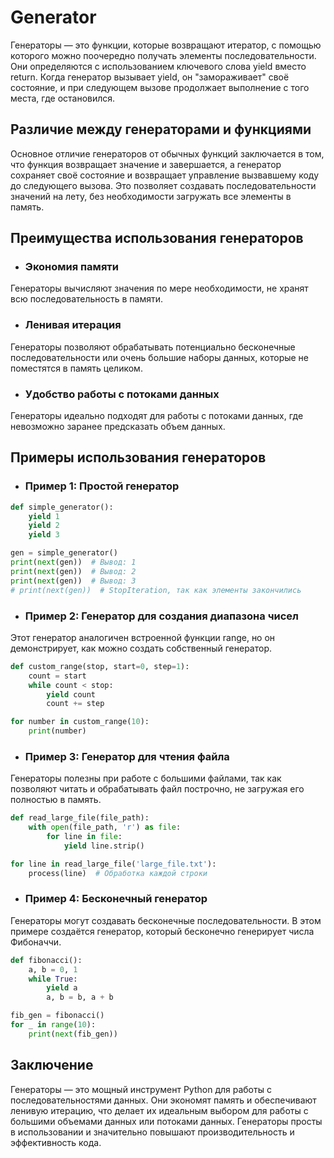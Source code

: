 # Generator

Генераторы — это функции, которые возвращают итератор, с помощью которого можно поочередно получать элементы последовательности. Они определяются с использованием ключевого слова yield вместо return. Когда генератор вызывает yield, он "замораживает" своё состояние, и при следующем вызове продолжает выполнение с того места, где остановился.

## Различие между генераторами и функциями

Основное отличие генераторов от обычных функций заключается в том, что функция возвращает значение и завершается, а генератор сохраняет своё состояние и возвращает управление вызвавшему коду до следующего вызова. Это позволяет создавать последовательности значений на лету, без необходимости загружать все элементы в память.

## Преимущества использования генераторов

* ### Экономия памяти

Генераторы вычисляют значения по мере необходимости, не хранят всю последовательность в памяти.

* ### Ленивая итерация

Генераторы позволяют обрабатывать потенциально бесконечные последовательности или очень большие наборы данных, которые не поместятся в память целиком.

* ### Удобство работы с потоками данных

Генераторы идеально подходят для работы с потоками данных, где невозможно заранее предсказать объем данных.

## Примеры использования генераторов

* ### Пример 1: Простой генератор

```python
def simple_generator():
    yield 1
    yield 2
    yield 3

gen = simple_generator()
print(next(gen))  # Вывод: 1
print(next(gen))  # Вывод: 2
print(next(gen))  # Вывод: 3
# print(next(gen))  # StopIteration, так как элементы закончились
```

* ### Пример 2: Генератор для создания диапазона чисел  

Этот генератор аналогичен встроенной функции range, но он демонстрирует, как можно создать собственный генератор.  

```python
def custom_range(stop, start=0, step=1):
    count = start
    while count < stop:
        yield count
        count += step

for number in custom_range(10):
    print(number)
```

* ### Пример 3: Генератор для чтения файла

Генераторы полезны при работе с большими файлами, так как позволяют читать и обрабатывать файл построчно, не загружая его полностью в память.  

```python
def read_large_file(file_path):
    with open(file_path, 'r') as file:
        for line in file:
            yield line.strip()

for line in read_large_file('large_file.txt'):
    process(line)  # Обработка каждой строки
```

* ### Пример 4: Бесконечный генератор

Генераторы могут создавать бесконечные последовательности. В этом примере создаётся генератор, который бесконечно генерирует числа Фибоначчи.  

```python
def fibonacci():
    a, b = 0, 1
    while True:
        yield a
        a, b = b, a + b

fib_gen = fibonacci()
for _ in range(10):
    print(next(fib_gen))
```

## Заключение

Генераторы — это мощный инструмент Python для работы с последовательностями данных. Они экономят память и обеспечивают ленивую итерацию, что делает их идеальным выбором для работы с большими объемами данных или потоками данных. Генераторы просты в использовании и значительно повышают производительность и эффективность кода.
